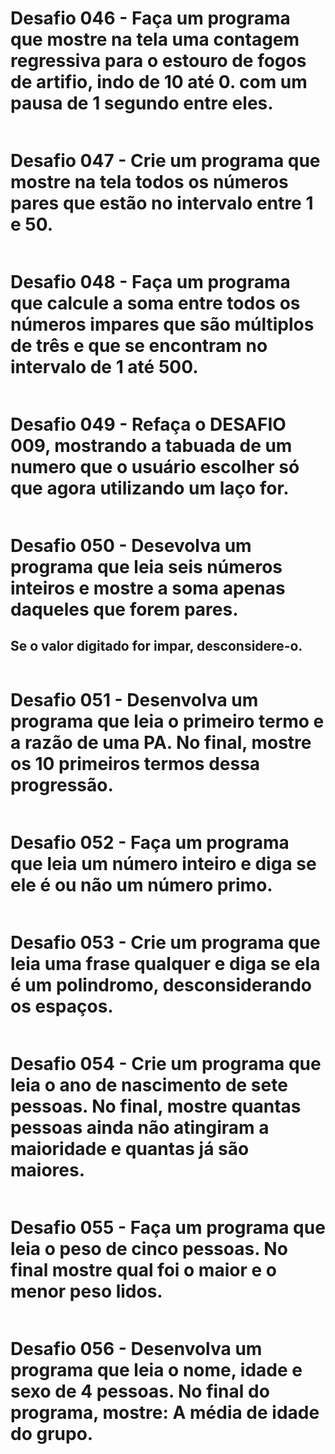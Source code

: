 # Desafio 046 - Faça um programa que mostre na tela uma contagem regressiva para o estouro de fogos de artifio, indo de 10 até 0. com um pausa de 1 segundo entre eles.
~~~python
~~~

# Desafio 047 - Crie um programa que mostre na tela todos os números pares que estão no intervalo entre 1 e 50.
~~~python
~~~

# Desafio 048 - Faça um programa que calcule a soma entre todos os números impares que são múltiplos de três e que se encontram no intervalo de 1 até 500.
~~~python
~~~

# Desafio 049 - Refaça o DESAFIO 009, mostrando a tabuada de um numero que o usuário escolher só que agora utilizando um laço for.
~~~python
~~~

# Desafio 050 - Desevolva um programa que leia seis números inteiros e mostre a soma apenas daqueles que forem pares.
## Se o valor digitado for impar, desconsidere-o.
~~~python
~~~

# Desafio 051 - Desenvolva um programa que leia o primeiro termo e a razão de uma PA. No final, mostre os 10 primeiros termos dessa progressão.
~~~python
~~~

# Desafio 052 - Faça um programa que leia um número inteiro e diga se ele é ou não um número primo.
~~~python
~~~

# Desafio 053 - Crie um programa que leia uma frase qualquer e diga se ela é um polindromo, desconsiderando os espaços.
~~~python
~~~

# Desafio 054 - Crie um programa que leia o ano de nascimento de sete pessoas. No final, mostre quantas pessoas ainda não atingiram a maioridade e quantas já são maiores.
~~~python
~~~

# Desafio 055 - Faça um programa que leia o peso de cinco pessoas. No final mostre qual foi o maior e o menor peso lidos.
~~~python
~~~

# Desafio 056 - Desenvolva um programa que leia o nome, idade e sexo de 4 pessoas. No final do programa, mostre: A média de idade do grupo.
~~~python
~~~